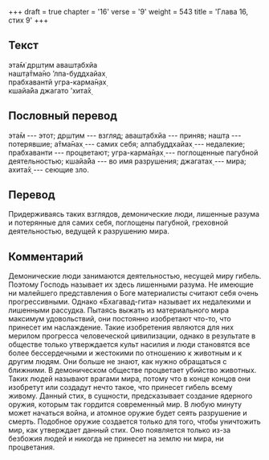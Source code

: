 +++
draft = true
chapter = '16'
verse = '9'
weight = 543
title = 'Глава 16, стих 9'
+++
## Текст

эта̄м̇ др̣шт̣им авашт̣абхйа  
нашт̣а̄тма̄но ’лпа-буддхайах̣  
прабхавантй угра-карма̄н̣ах̣  
кшайа̄йа джагато ’хита̄х̣

## Пословный перевод

эта̄м --- этот; др̣шт̣им --- взгляд; авашт̣абхйа --- приняв; нашт̣а ---
потерявшие; а̄тма̄нах̣ --- самих себя; алпабуддхайах̣ --- недалекие;
прабхаванти --- процветают; угра-карма̄н̣ах̣ --- поглощенные пагубной
деятельностью; кшайа̄йа --- во имя разрушения; джагатах̣ --- мира; ахита̄х̣
--- сеющие зло.

## Перевод

Придерживаясь таких взглядов, демонические люди, лишенные разума и
потерянные для самих себя, поглощены пагубной, греховной деятельностью,
ведущей к разрушению мира.

## Комментарий

Демонические люди занимаются деятельностью, несущей миру гибель. Поэтому
Господь называет их здесь лишенными разума. Не имеющие ни малейшего
представления о Боге материалисты считают себя очень прогрессивными.
Однако «Бхагавад-гита» называет их недалекими и лишенными рассудка.
Пытаясь выжать из материального мира максимум удовольствий, они
постоянно изобретают что-то, что принесет им наслаждение. Такие
изобретения являются для них мерилом прогресса человеческой цивилизации,
однако в результате в обществе только утверждается культ насилия и люди
становятся все более бессердечными и жестокими по отношению к животным и
к другим людям. Они больше не знают, как нужно обращаться с ближними. В
демоническом обществе процветает убийство животных. Таких людей называют
врагами мира, потому что в конце концов они изобретут или создадут нечто
такое, что принесет гибель всему живому. Данный стих, в сущности,
предсказывает создание ядерного оружия, которым так гордится современный
мир. В любую минуту может начаться война, и атомное оружие будет сеять
разрушение и смерть. Подобное оружие создается только для того, чтобы
уничтожить мир, как утверждает данный стих. Оно появляется только из-за
безбожия людей и никогда не принесет на землю ни мира, ни процветания.
